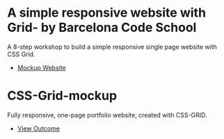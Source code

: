 # A simple responsive website with Grid- by Barcelona Code School
A 8-step workshop to build a simple responsive single page website with CSS Grid.
- [Mockup Website](https://gk3000.github.io/Grid-Simple-Workshop/08/index.html)

# CSS-Grid-mockup
Fully responsive, one-page portfolio website, created with CSS-GRID.
- [View Outcome](https://dianavile.github.io/CSS-Grid-mockup/)

